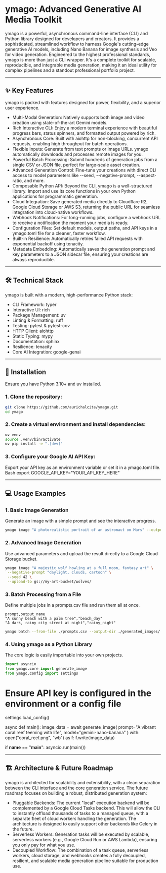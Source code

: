 # ymago: Advanced Generative AI Media Toolkit


ymago is a powerful, asynchronous command-line interface (CLI) and Python library designed for developers and creators. It provides a sophisticated, streamlined workflow to harness Google's cutting-edge generative AI models, including Nano Banana for image synthesis and Veo for video generation.
Engineered to the highest professional standards, ymago is more than just a CLI wrapper. It's a complete toolkit for scalable, reproducible, and integrable media generation, making it an ideal utility for complex pipelines and a standout professional portfolio project.
________________


## ✨ Key Features


ymago is packed with features designed for power, flexibility, and a superior user experience.
* Multi-Modal Generation: Natively supports both image and video creation using state-of-the-art Gemini models.
* Rich Interactive CLI: Enjoy a modern terminal experience with beautiful progress bars, status spinners, and formatted output powered by rich.
* Asynchronous Core: Built with aiohttp for non-blocking, concurrent API requests, enabling high throughput for batch operations.
* Flexible Inputs: Generate from text prompts or image URLs. ymago automatically downloads and processes remote images for you.
* Powerful Batch Processing: Submit hundreds of generation jobs from a single CSV or JSON file, perfect for large-scale asset creation.
* Advanced Generation Control: Fine-tune your creations with direct CLI access to model parameters like --seed, --negative-prompt, --aspect-ratio, and more.
* Composable Python API: Beyond the CLI, ymago is a well-structured library. Import and use its core functions in your own Python applications for programmatic generation.
* Cloud Integration: Save generated media directly to Cloudflare R2,  Google Cloud Storage or AWS S3, returning the public URL for seamless integration into cloud-native workflows.
* Webhook Notifications: For long-running jobs, configure a webhook URL to receive a notification the moment your media is ready.
* Configuration Files: Set default models, output paths, and API keys in a ymago.toml file for a cleaner, faster workflow.
* Built-in Resilience: Automatically retries failed API requests with exponential backoff using tenacity.
* Metadata Embedding: Automatically saves the generation prompt and key parameters to a JSON sidecar file, ensuring your creations are always reproducible.
________________


## 🛠️ Technical Stack


ymago is built with a modern, high-performance Python stack:
* CLI Framework: typer
* Interactive UI: rich
* Package Management: uv
* Linting & Formatting: ruff
* Testing: pytest & pytest-cov
* HTTP Client: aiohttp
* Static Typing: mypy
* Documentation: sphinx
* Resilience: tenacity
* Core AI Integration: google-genai
________________


## 🚀 Installation


Ensure you have Python 3.10+ and uv installed.
### 1. Clone the repository:
```bash
git clone https://github.com/aurichalcite/ymago.git
cd ymago
````

### 2. Create a virtual environment and install dependencies:
```bash
uv venv
source .venv/bin/activate
uv pip install -e ".[dev]"
```

### 3. Configure your Google AI API Key:
Export your API key as an environment variable or set it in a ymago.toml file.
Bash
export GOOGLE_API_KEY="YOUR_API_KEY_HERE"

________________


## 💻 Usage Examples




### 1. Basic Image Generation


Generate an image with a simple prompt and see the interactive progress.



```bash
ymago image "A photorealistic portrait of an astronaut on Mars" --output-path ./astro.png
```


### 2. Advanced Image Generation


Use advanced parameters and upload the result directly to a Google Cloud Storage bucket.


```bash
ymago image "A majestic wolf howling at a full moon, fantasy art" \
 --negative-prompt "daylight, clouds, cartoon" \
 --seed 42 \
 --upload-to gs://my-art-bucket/wolves/
```


### 3. Batch Processing from a File


Define multiple jobs in a prompts.csv file and run them all at once.


```csv
prompt,output_name
"A sunny beach with a palm tree","beach_day"
"A dark, rainy city street at night","rainy_night"
```


```bash
ymago batch --from-file ./prompts.csv --output-dir ./generated_images/
```


### 4. Using ymago as a Python Library


The core logic is easily importable into your own projects.


```python
import asyncio
from ymago.core import generate_image
from ymago.config import settings
```

# Ensure API key is configured in the environment or a config file
settings.load_config()

async def main():
   image_data = await generate_image(
       prompt="A vibrant coral reef teeming with life",
       model="gemini-nano-banana"
   )
   with open("coral_reef.png", "wb") as f:
       f.write(image_data)

if __name__ == "__main__":
   asyncio.run(main())

________________


## 🏗️ Architecture & Future Roadmap


ymago is architected for scalability and extensibility, with a clean separation between the CLI interface and the core generation service.
The future roadmap focuses on building a robust, distributed generation system:
   * Pluggable Backends: The current "local" execution backend will be complemented by a Google Cloud Tasks backend. This will allow the CLI to instantly offload thousands of tasks to a managed queue, with a separate fleet of cloud workers handling the generation. The architecture is designed to easily support other backends like Celery in the future.
   * Serverless Workers: Generation tasks will be executed by scalable, serverless workers (e.g., Google Cloud Run or AWS Lambda), ensuring you only pay for what you use.
   * Decoupled Workflow: The combination of a task queue, serverless workers, cloud storage, and webhooks creates a fully decoupled, resilient, and scalable media generation pipeline suitable for production use.